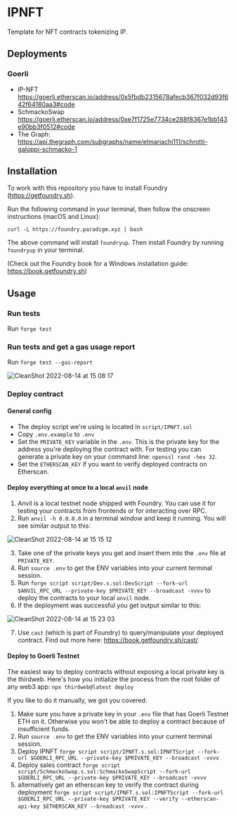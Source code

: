 # IPNFT

Template for NFT contracts tokenizing IP.

## Deployments

### Goerli

- IP-NFT https://goerli.etherscan.io/address/0x5fbdb2315678afecb367f032d93f642f64180aa3#code
- SchmackoSwap https://goerli.etherscan.io/address/0xe7f1725e7734ce288f8367e1bb143e90bb3f0512#code
- The Graph: https://api.thegraph.com/subgraphs/name/elmariachi111/schrotti-galoppi-schmacko-1

## Installation

To work with this repository you have to install Foundry (https://getfoundry.sh).

Run the following command in your terminal, then follow the onscreen instructions (macOS and Linux):

`curl -L https://foundry.paradigm.xyz | bash`

The above command will install `foundryup`. Then install Foundry by running `foundryup` in your terminal.

(Check out the Foundry book for a Windows installation guide: https://book.getfoundry.sh)

## Usage

### Run tests

Run `forge test`

### Run tests and get a gas usage report

Run `forge test --gas-report`

![CleanShot 2022-08-14 at 15 08 17](https://user-images.githubusercontent.com/86414213/184538476-20c8ff24-4714-44bf-a618-f6176cabd03c.png)

### Deploy contract

#### General config

- The deploy script we're using is located in `script/IPNFT.sol`
- Copy `.env.example` to `.env`
- Set the `PRIVATE_KEY` variable in the `.env`. This is the private key for the address you're deploying the contract with. For testing you can generate a private key on your command line: `openssl rand -hex 32`.
- Set the `ETHERSCAN_KEY` if you want to verify deployed contracts on Etherscan.

#### Deploy everything at once to a local `anvil` node

1. Anvil is a local testnet node shipped with Foundry. You can use it for testing your contracts from frontends or for interacting over RPC.
2. Run `anvil -h 0.0.0.0` in a terminal window and keep it running. You will see similar output to this:

![CleanShot 2022-08-14 at 15 15 12](https://user-images.githubusercontent.com/86414213/184538794-d682d4a0-1ffc-4113-a7c5-e9dc6adb8268.png)

3. Take one of the private keys you get and insert them into the `.env` file at `PRIVATE_KEY`.
4. Run `source .env` to get the ENV variables into your current terminal session.
5. Run `forge script script/Dev.s.sol:DevScript --fork-url $ANVIL_RPC_URL --private-key $PRIVATE_KEY --broadcast -vvvv` to deploy the contracts to your local `anvil` node.
6. If the deployment was successful you get output similar to this:

![CleanShot 2022-08-14 at 15 23 03](https://user-images.githubusercontent.com/86414213/184539154-3ddc46d3-4083-4c58-a401-f7a1dce2be7e.png)

7. Use `cast` (which is part of Foundry) to query/manipulate your deployed contract. Find out more here: https://book.getfoundry.sh/cast/

#### Deploy to Goerli Testnet

The easiest way to deploy contracts without exposing a local private key is the thirdweb. Here's how you initialize the process from the root folder of any web3 app: `npx thirdweb@latest deploy`

If you like to do it manually, we got you covered:

1. Make sure you have a private key in your `.env` file that has Goerli Testnet ETH on it. Otherwise you won't be able to deploy a contract because of insufficient funds.
2. Run `source .env` to get the ENV variables into your current terminal session.
3. Deploy IPNFT `forge script script/IPNFT.s.sol:IPNFTScript --fork-url $GOERLI_RPC_URL --private-key $PRIVATE_KEY --broadcast -vvvv`
4. Deploy sales contract `forge script script/SchmackoSwap.s.sol:SchmackoSwapScript --fork-url $GOERLI_RPC_URL --private-key $PRIVATE_KEY --broadcast -vvvv`
5. alternatively get an etherscan key to verify the contract during deployment `forge script script/IPNFT.s.sol:IPNFTScript --fork-url $GOERLI_RPC_URL --private-key $PRIVATE_KEY --verify --etherscan-api-key $ETHERSCAN_KEY --broadcast -vvvv` .
